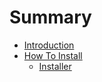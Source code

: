 # Summary

* [Introduction](README.md)
* [How To Install](chapter_1/how_to_install.md)
   * [Installer](chapter_1/installer.md)

